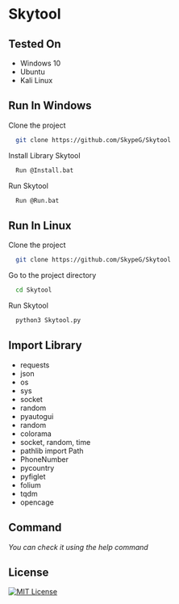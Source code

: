 # Skytool

## Tested On

- Windows 10
- Ubuntu
- Kali Linux

## Run In Windows
Clone the project

```bash
  git clone https://github.com/SkypeG/Skytool
```

Install Library Skytool

```bash
  Run @Install.bat
```

Run Skytool

```bash
  Run @Run.bat
```

## Run In Linux
Clone the project

```bash
  git clone https://github.com/SkypeG/Skytool
```

Go to the project directory

```bash
  cd Skytool
```

Run Skytool

```bash
  python3 Skytool.py
```

## Import Library
- requests
- json
- os
- sys
- socket
- random
- pyautogui
- random
- colorama
- socket, random, time
- pathlib import Path
- PhoneNumber
- pycountry
- pyfiglet
- folium
- tqdm
- opencage

## Command
*You can check it using the help command*

## License
[![MIT License](https://img.shields.io/badge/License-MIT-green.svg)](https://choosealicense.com/licenses/mit/)
